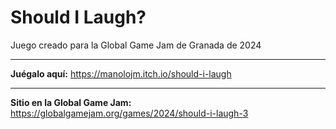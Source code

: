 # Should I Laugh?
Juego creado para la Global Game Jam de Granada de 2024

- - -

**Juégalo aquí:** 
https://manolojm.itch.io/should-i-laugh

- - -

**Sitio en la Global Game Jam:** 
https://globalgamejam.org/games/2024/should-i-laugh-3
